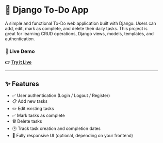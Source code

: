 # 📝 Django To-Do App

A simple and functional To-Do web application built with Django. Users can add, edit, mark as complete, and delete their daily tasks. This project is great for learning CRUD operations, Django views, models, templates, and authentication.

### 🔗 Live Demo

**👉 [Try it Live](https://saurabhsingh02.pythonanywhere.com/)**

---

## ✨ Features

- ✅ User authentication (Login / Logout / Register)
- 📋 Add new tasks
- ✏️ Edit existing tasks
- ✅ Mark tasks as complete
- 🗑️ Delete tasks
- 🕒 Track task creation and completion dates
- 📱 Fully responsive UI (optional, depending on your frontend)
